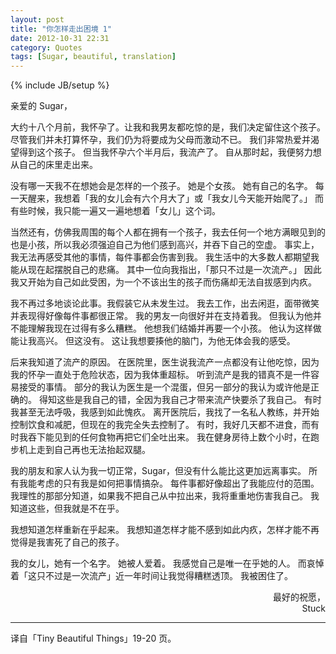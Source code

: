 ```yaml
---
layout: post
title: "你怎样走出困境 1"
date: 2012-10-31 22:31
category: Quotes
tags: [Sugar, beautiful, translation]
---
```

{% include JB/setup %}

亲爱的 Sugar，

大约十八个月前，我怀孕了。让我和我男友都吃惊的是，我们决定留住这个孩子。
尽管我们并未打算怀孕，我们仍为将要成为父母而激动不已。
我们非常热爱并渴望得到这个孩子。
但当我怀孕六个半月后，我流产了。
自从那时起，我便努力想从自己的床里走出来。

没有哪一天我不在想她会是怎样的一个孩子。
她是个女孩。
她有自己的名字。
每一天醒来，我想着「我的女儿会有六个月大了」或「我女儿今天能开始爬了。」
而有些时候，我只能一遍又一遍地想着「女儿」这个词。

当然还有，仿佛我周围的每个人都在拥有一个孩子，我去任何一个地方满眼见到的也是小孩，所以我必须强迫自己为他们感到高兴，并吞下自己的空虚。
事实上，我无法再感受其他的事情，每件事都会伤害到我。
我生活中的大多数人都期望我能从现在起摆脱自己的悲痛。
其中一位向我指出，「那只不过是一次流产。」
因此我又开始为自己如此受困，为一个不该出生的孩子而伤痛却无法自拔感到内疚。

我不再过多地谈论此事。我假装它从未发生过。
我去工作，出去闲逛，面带微笑并表现得好像每件事都很正常。
我的男友一向很好并在支持着我。
但我认为他并不能理解我现在过得有多么糟糕。
他想我们结婚并再要一个小孩。
他认为这样做能让我高兴。
但这没有。
这让我想要揍他的脑门，为他无体会我的感受。

后来我知道了流产的原因。
在医院里，医生说我流产一点都没有让他吃惊，因为我的怀孕一直处于危险状态，因为我体重超标。
听到流产是我的错真不是一件容易接受的事情。
部分的我认为医生是一个混蛋，但另一部分的我认为或许他是正确的。
得知这些是我自己的错，全因为我自己才带来流产快要杀了我自己。
有时我甚至无法呼吸，我感到如此愧疚。
离开医院后，我找了一名私人教练，并开始控制饮食和减肥，但现在的我完全失去控制了。
有时，我好几天都不进食，而有时我吞下能见到的任何食物再把它们全吐出来。
我在健身房待上数个小时，在跑步机上走到自己再也无法抬起双腿。

我的朋友和家人认为我一切正常，Sugar，但没有什么能比这更加远离事实。
所有我能考虑的只有我是如何把事情搞杂。
每件事都好像超出了我能应付的范围。
我理性的那部分知道，如果我不把自己从中拉出来，我将重重地伤害我自己。
我知道这些，但我就是不在乎。

我想知道怎样重新在乎起来。
我想知道怎样才能不感到如此内疚，怎样才能不再觉得是我害死了自己的孩子。

我的女儿，她有一个名字。
她被人爱着。
我感觉自己是唯一在乎她的人。
而哀悼着「这只不过是一次流产」近一年时间让我觉得糟糕透顶。
我被困住了。

<p align="right">最好的祝愿，<br/> Stuck</p>

----------------

译自「Tiny Beautiful Things」19-20 页。
